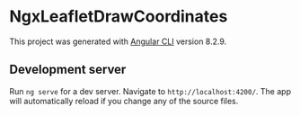 # NgxLeafletDrawCoordinates

This project was generated with [Angular CLI](https://github.com/angular/angular-cli) version 8.2.9.

## Development server

Run `ng serve` for a dev server. Navigate to `http://localhost:4200/`. The app will automatically reload if you change any of the source files.